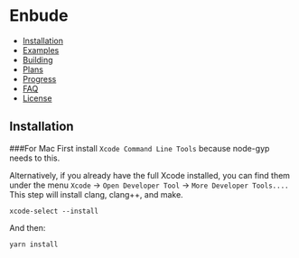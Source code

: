 # Enbude

- [Installation](#installation)
- [Examples](#examples)
- [Building](#building)
- [Plans](#plans)
- [Progress](#progress)
- [FAQ](#faq)
- [License](#license)


## Installation

###For Mac
First install `Xcode Command Line Tools` because node-gyp needs to this.

Alternatively, if you already have the full Xcode installed, you can find them under the menu `Xcode` -> `Open Developer Tool` -> `More Developer Tools....` This step will install clang, clang++, and make.

```
xcode-select --install
```
And then:
```
yarn install
```



